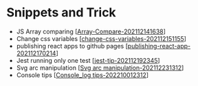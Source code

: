 # Snippets and Trick

- JS Array comparing [[Array-Compare-202112141638]]
- Change css variables [[change-css-variables-202112151155]]
- publishing react apps to github pages [[publishing-react-app-202112170214]]
- Jest running only one test [[jest-tip-202112192345]]
- Svg arc manipulation [[Svg arc manipulation-202112231312]]
- Console tips [[Console_log tips-202210012312]]


[//begin]: # "Autogenerated link references for markdown compatibility"
[Array-Compare-202112141638]: Array-Compare-202112141638 "Array Compare 202112141638"
[change-css-variables-202112151155]: change-css-variables-202112151155 "change-css-variables 202112151155"
[publishing-react-app-202112170214]: react/publishing-react-app-202112170214 "publishing-react-app"
[jest-tip-202112192345]: react/jest-tip-202112192345 "jest-tip"
[Svg arc manipulation-202112231312]: <Svg arc manipulation-202112231312> "Svg arc manipulation"
[Console_log tips-202210012312]: <Console_log tips-202210012312> "Console.log tips"
[//end]: # "Autogenerated link references"